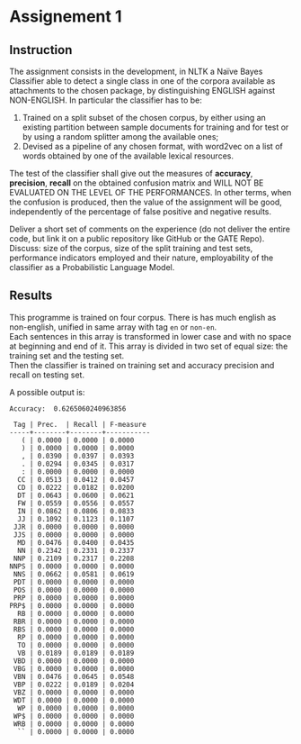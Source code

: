 # Assignement 1
## Instruction
The assignment consists in the development, in NLTK a Naïve Bayes Classifier able to detect a single class in one of the corpora available as attachments to the chosen package, by distinguishing ENGLISH against NON-ENGLISH. In particular the classifier has to be:

1. Trained on a split subset of the chosen corpus, by either using an existing partition between sample documents for training and for test or by using a random splitter among the available ones;
2. Devised as a pipeline of any chosen format, with word2vec on a list of words obtained by one of the available lexical resources.

The test of the classifier shall give out the measures of **accuracy**, **precision**, **recall** on the obtained confusion matrix and WILL NOT BE EVALUATED ON THE LEVEL OF THE PERFORMANCES. In other terms, when the confusion is produced, then the value of the assignment will be good, independently of the percentage of false positive and negative results.

Deliver a short set of comments on the experience (do not deliver the entire code, but link it on a public repository like GitHub or the GATE Repo). Discuss: size of the corpus, size of the split training and test sets, performance indicators employed and their nature, employability of the classifier as a Probabilistic Language Model.

## Results
This programme is trained on four corpus. There is has much english as non-english, unified in same array with tag `en` or `non-en`.  
Each sentences in this array is transformed in lower case and with no space at beginning and end of it.
This array is divided in two set of equal size: the training set and the testing set.  
Then the classifier is trained on training set and accuracy precision and recall on testing set.

A possible output is:
```
Accuracy:  0.6265060240963856 

 Tag | Prec.  | Recall | F-measure
-----+--------+--------+-----------
   ( | 0.0000 | 0.0000 | 0.0000
   ) | 0.0000 | 0.0000 | 0.0000
   , | 0.0390 | 0.0397 | 0.0393
   . | 0.0294 | 0.0345 | 0.0317
   : | 0.0000 | 0.0000 | 0.0000
  CC | 0.0513 | 0.0412 | 0.0457
  CD | 0.0222 | 0.0182 | 0.0200
  DT | 0.0643 | 0.0600 | 0.0621
  FW | 0.0559 | 0.0556 | 0.0557
  IN | 0.0862 | 0.0806 | 0.0833
  JJ | 0.1092 | 0.1123 | 0.1107
 JJR | 0.0000 | 0.0000 | 0.0000
 JJS | 0.0000 | 0.0000 | 0.0000
  MD | 0.0476 | 0.0400 | 0.0435
  NN | 0.2342 | 0.2331 | 0.2337
 NNP | 0.2109 | 0.2317 | 0.2208
NNPS | 0.0000 | 0.0000 | 0.0000
 NNS | 0.0662 | 0.0581 | 0.0619
 PDT | 0.0000 | 0.0000 | 0.0000
 POS | 0.0000 | 0.0000 | 0.0000
 PRP | 0.0000 | 0.0000 | 0.0000
PRP$ | 0.0000 | 0.0000 | 0.0000
  RB | 0.0000 | 0.0000 | 0.0000
 RBR | 0.0000 | 0.0000 | 0.0000
 RBS | 0.0000 | 0.0000 | 0.0000
  RP | 0.0000 | 0.0000 | 0.0000
  TO | 0.0000 | 0.0000 | 0.0000
  VB | 0.0189 | 0.0189 | 0.0189
 VBD | 0.0000 | 0.0000 | 0.0000
 VBG | 0.0000 | 0.0000 | 0.0000
 VBN | 0.0476 | 0.0645 | 0.0548
 VBP | 0.0222 | 0.0189 | 0.0204
 VBZ | 0.0000 | 0.0000 | 0.0000
 WDT | 0.0000 | 0.0000 | 0.0000
  WP | 0.0000 | 0.0000 | 0.0000
 WP$ | 0.0000 | 0.0000 | 0.0000
 WRB | 0.0000 | 0.0000 | 0.0000
  `` | 0.0000 | 0.0000 | 0.0000
```
